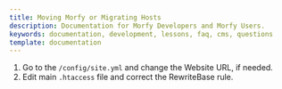 ```yaml
---
title: Moving Morfy or Migrating Hosts
description: Documentation for Morfy Developers and Morfy Users.
keywords: documentation, development, lessons, faq, cms, questions
template: documentation
---
```



1. Go to the `/config/site.yml` and change the Website URL, if needed.  
2. Edit main `.htaccess` file and correct the RewriteBase rule.  
